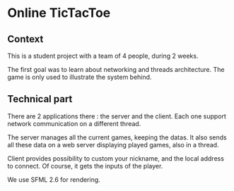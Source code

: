 # Online TicTacToe

## Context
This is a student project with a team of 4 people, during 2 weeks.

The first goal was to learn about networking and threads architecture. The game is only used to illustrate the system behind.

## Technical part
There are 2 applications there : the server and the client.
Each one support network communication on a different thread.

The server manages all the current games, keeping the datas. It also sends all these data on a web server displaying played games, also in a thread.

Client provides possibility to custom your nickname, and the local address to connect. Of course, it gets the inputs of the player.

We use SFML 2.6 for rendering.
